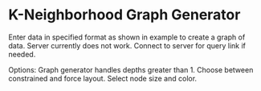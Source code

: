 K-Neighborhood Graph Generator
===============
Enter data in specified format as shown in example to create a graph of data. 
Server currently does not work. Connect to server for query link if needed.

Options:
Graph generator handles depths greater than 1.
Choose between constrained and force layout.
Select node size and color.
